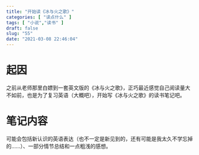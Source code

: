 ```yaml
---
title: "开始读《冰与火之歌》"
categories: [ "读点什么" ]
tags: [ "小说","读书" ]
draft: false
slug: "55"
date: "2021-03-08 22:46:04"
---
```


# 起因

之前从老师那里白嫖到一套英文版的《冰与火之歌》，正巧最近感觉自己阅读量大不如前，也是为了复习英语（大概吧），开始写《冰与火之歌》的读书笔记吧。

# 笔记内容

可能会包括新认识的英语表达（也不一定是新见到的，还有可能是我太久不学忘掉的……）、一部分情节总结和一点粗浅的感想。
